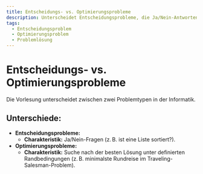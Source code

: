 ```yaml
---
title: Entscheidungs- vs. Optimierungsprobleme
description: Unterscheidet Entscheidungsprobleme, die Ja/Nein-Antworten liefern, von Optimierungsproblemen, die die beste Lösung suchen.
tags:
  - Entscheidungsproblem
  - Optimierungsproblem
  - Problemlösung
---
```


# Entscheidungs- vs. Optimierungsprobleme

Die Vorlesung unterscheidet zwischen zwei Problemtypen in der Informatik.

## Unterschiede:
- **Entscheidungsprobleme:**
  - **Charakteristik:** Ja/Nein-Fragen (z. B. ist eine Liste sortiert?).
- **Optimierungsprobleme:**
  - **Charakteristik:** Suche nach der besten Lösung unter definierten Randbedingungen (z. B. minimalste Rundreise im Traveling-Salesman-Problem).

